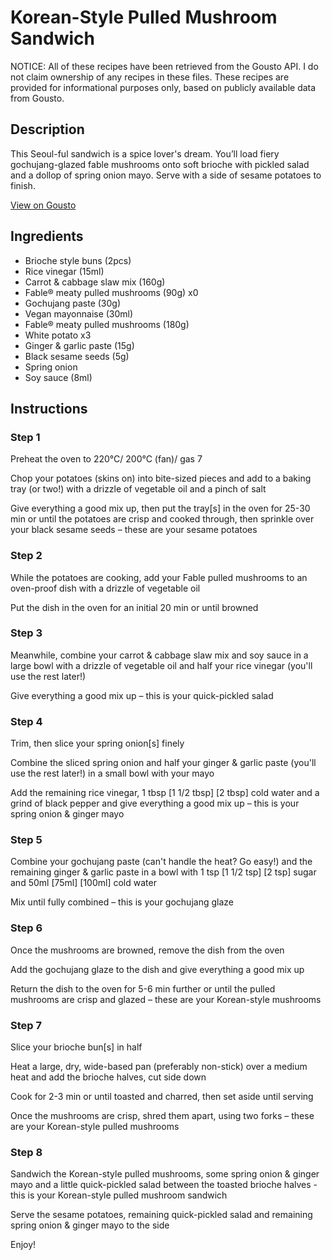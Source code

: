 # Korean-Style Pulled Mushroom Sandwich

NOTICE: All of these recipes have been retrieved from the Gousto API. I do not claim ownership of any recipes in these files. These recipes are provided for informational purposes only, based on publicly available data from Gousto.

## Description

This Seoul-ful sandwich is a spice lover's dream. You’ll load fiery gochujang-glazed fable mushrooms onto soft brioche with pickled salad and a dollop of spring onion mayo. Serve with a side of sesame potatoes to finish.


[View on Gousto](https://www.gousto.co.uk/recipes/cookbook/korean-style-pulled-mushroom-sandwich-with-sesame-potatoes)

## Ingredients

- Brioche style buns (2pcs)
- Rice vinegar (15ml)
- Carrot & cabbage slaw mix (160g)
- Fable® meaty pulled mushrooms (90g) x0
- Gochujang paste (30g)
- Vegan mayonnaise (30ml)
- Fable® meaty pulled mushrooms (180g)
- White potato x3
- Ginger & garlic paste (15g)
- Black sesame seeds (5g)
- Spring onion
- Soy sauce (8ml)

## Instructions


### Step 1

Preheat the oven to 220°C/ 200°C (fan)/ gas 7

Chop your potatoes (skins on) into bite-sized pieces and add to a baking tray (or two!) with a drizzle of vegetable oil and a pinch of salt

Give everything a good mix up, then put the tray[s] in the oven for 25-30 min or until the potatoes are crisp and cooked through, then sprinkle over your black sesame seeds – these are your sesame potatoes


### Step 2

While the potatoes are cooking, add your Fable pulled mushrooms to an oven-proof dish with a drizzle of vegetable oil

Put the dish in the oven for an initial 20 min or until browned


### Step 3

Meanwhile, combine your carrot & cabbage slaw mix and soy sauce in a large bowl with a drizzle of vegetable oil and half your rice vinegar (you'll use the rest later!)

Give everything a good mix up – this is your quick-pickled salad


### Step 4

Trim, then slice your spring onion[s] finely

Combine the sliced spring onion and half your ginger & garlic paste (you'll use the rest later!) in a small bowl with your mayo

Add the remaining rice vinegar, 1 tbsp <span class="text-purple">[1 1/2 tbsp]</span> <span class="text-danger">[2 tbsp]</span> cold water and a grind of black pepper and give everything a good mix up – this is your spring onion & ginger mayo


### Step 5

Combine your gochujang paste (can't handle the heat? Go easy!) and the remaining ginger & garlic paste in a bowl with 1 tsp <span class="text-purple">[1 1/2 tsp]</span> <span class="text-danger">[2 tsp]</span> sugar and 50ml <span class="text-purple">[75ml]</span><span class="text-danger"> [100ml]</span> cold water

Mix until fully combined – this is your gochujang glaze


### Step 6

Once the mushrooms are browned, remove the dish from the oven

Add the gochujang glaze to the dish and give everything a good mix up

Return the dish to the oven for 5-6 min further or until the pulled mushrooms are crisp and glazed – these are your Korean-style mushrooms


### Step 7

Slice your brioche bun[s] in half

Heat a large, dry, wide-based pan (preferably non-stick) over a medium heat and add the brioche halves, cut side down

Cook for 2-3 min or until toasted and charred, then set aside until serving

Once the mushrooms are crisp, shred them apart, using two forks – these are your Korean-style pulled mushrooms

### Step 8

Sandwich the Korean-style pulled mushrooms, some spring onion & ginger mayo and a little quick-pickled salad between the toasted brioche halves - this is your Korean-style pulled mushroom sandwich

Serve the sesame potatoes, remaining quick-pickled salad and remaining spring onion & ginger mayo to the side

Enjoy!

